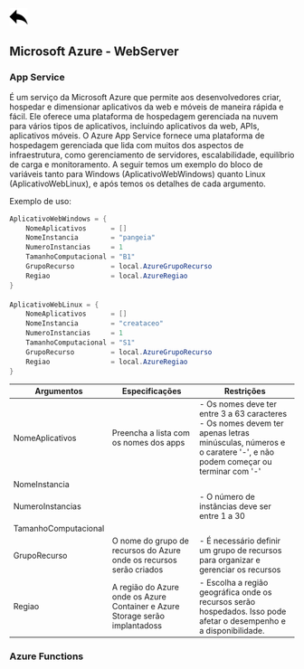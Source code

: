 [ ![back](./img/back.png) ](../README.md)

## Microsoft Azure - WebServer

### App Service

É um serviço da Microsoft Azure que permite aos desenvolvedores criar, hospedar e dimensionar aplicativos da web e móveis de maneira rápida e fácil. Ele oferece uma plataforma de hospedagem gerenciada na nuvem para vários tipos de aplicativos, incluindo aplicativos da web, APIs, aplicativos móveis. O Azure App Service fornece uma plataforma de hospedagem gerenciada que lida com muitos dos aspectos de infraestrutura, como gerenciamento de servidores, escalabilidade, equilíbrio de carga e monitoramento. A seguir temos um exemplo do bloco de variáveis tanto para Windows (AplicativoWebWindows) quanto Linux (AplicativoWebLinux), e após temos os detalhes de cada argumento.


Exemplo de uso:
```csharp
AplicativoWebWindows = {
    NomeAplicativos      = []
    NomeInstancia        = "pangeia"
    NumeroInstancias     = 1
    TamanhoComputacional = "B1"
    GrupoRecurso         = local.AzureGrupoRecurso
    Regiao               = local.AzureRegiao
}

AplicativoWebLinux = {
    NomeAplicativos      = []
    NomeInstancia        = "creataceo"
    NumeroInstancias     = 1
    TamanhoComputacional = "S1"
    GrupoRecurso         = local.AzureGrupoRecurso
    Regiao               = local.AzureRegiao
}
```

Argumentos | Especificações	| Restrições
-----------| ------------| ----------------------
NomeAplicativos  | Preencha a lista com os nomes dos apps |  - Os nomes deve ter entre 3 a 63 caracteres <br> - Os nomes devem ter apenas letras minúsculas, números e o caratere '-', e não podem começar ou terminar com '-'
NomeInstancia    ||
NumeroInstancias    || - O número de instâncias deve ser entre 1 a 30
TamanhoComputacional||
GrupoRecurso	| O nome do grupo de recursos do Azure onde os recursos serão criados	| - É necessário definir um grupo de recursos para organizar e gerenciar os recursos
Regiao	| A região do Azure onde os Azure Container e Azure Storage serão implantadoss	| - Escolha a região geográfica onde os recursos serão hospedados. Isso pode afetar o desempenho e a disponibilidade.

### Azure Functions